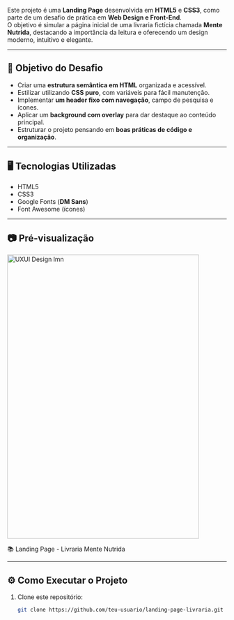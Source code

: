 Este projeto é uma **Landing Page** desenvolvida em **HTML5** e **CSS3**, como parte de um desafio de prática em **Web Design e Front-End**.  
O objetivo é simular a página inicial de uma livraria fictícia chamada **Mente Nutrida**, destacando a importância da leitura e oferecendo um design moderno, intuitivo e elegante.  

---

## 🚀 Objetivo do Desafio

- Criar uma **estrutura semântica em HTML** organizada e acessível.  
- Estilizar utilizando **CSS puro**, com variáveis para fácil manutenção.  
- Implementar **um header fixo com navegação**, campo de pesquisa e ícones.  
- Aplicar um **background com overlay** para dar destaque ao conteúdo principal.  
- Estruturar o projeto pensando em **boas práticas de código e organização**.  

---

## 🖥️ Tecnologias Utilizadas

- HTML5  
- CSS3  
- Google Fonts (**DM Sans**)  
- Font Awesome (ícones)  

---

## 📷 Pré-visualização
<img width="440" height="651" alt="UXUI Design lmn" src="https://github.com/user-attachments/assets/45fb4dba-6e2f-4de5-bfec-8c427f63c032" />

📚 Landing Page - Livraria Mente Nutrida



---

## ⚙️ Como Executar o Projeto

1. Clone este repositório:
   ```bash
   git clone https://github.com/teu-usuario/landing-page-livraria.git
